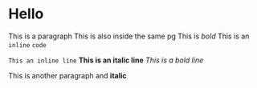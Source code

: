 # Hello
This is a paragraph
This is also inside the same pg
This is *bold*
This is an `inline` `code`

`This an inline line`
**This is an italic line**
*This is a bold line*

This is another paragraph and **italic**

